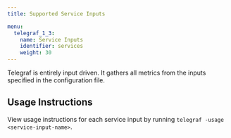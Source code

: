 ```yaml
---
title: Supported Service Inputs

menu:
  telegraf_1_3:
    name: Service Inputs
    identifier: services
    weight: 30
---
```


Telegraf is entirely input driven. It gathers all metrics from the inputs specified in the configuration file.

## Usage Instructions

View usage instructions for each service input by running `telegraf -usage <service-input-name>`.
